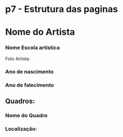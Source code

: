 # p7 - Estrutura das paginas

# Nome do Artista
### Nome Escola artística

Foto Artista

### Ano de nascimento
### Ano de falecimento

## Quadros:
### Nome do Quadro
### Localização:
